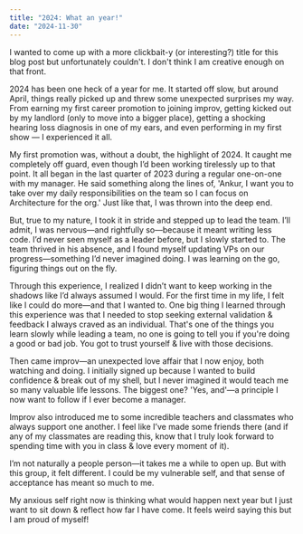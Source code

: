```yaml
---
title: "2024: What an year!"
date: "2024-11-30"
---
```


I wanted to come up with a more clickbait-y (or interesting?) title for this blog post but unfortunately couldn't. I don't think I am creative enough on that front.

2024 has been one heck of a year for me. It started off slow, but around April, things really picked up and threw some unexpected surprises my way. From earning my first career promotion to joining improv, getting kicked out by my landlord (only to move into a bigger place), getting a shocking hearing loss diagnosis in one of my ears, and even performing in my first show — I experienced it all.

My first promotion was, without a doubt, the highlight of 2024. It caught me completely off guard, even though I’d been working tirelessly up to that point. It all began in the last quarter of 2023 during a regular one-on-one with my manager. He said something along the lines of, 'Ankur, I want you to take over my daily responsibilities on the team so I can focus on Architecture for the org.' Just like that, I was thrown into the deep end.

But, true to my nature, I took it in stride and stepped up to lead the team.  I’ll admit, I was nervous—and rightfully so—because it meant writing less code. I’d never seen myself as a leader before, but I slowly started to. The team thrived in his absence, and I found myself updating VPs on our progress—something I’d never imagined doing. I was learning on the go, figuring things out on the fly. 

Through this experience, I realized I didn’t want to keep working in the shadows like I’d always assumed I would. For the first time in my life, I felt like I could do more—and that I wanted to. One big thing I learned through this experience was that I needed to stop seeking external validation & feedback I always craved as an individual. That's one of the things you learn slowly while leading a team, no one is going to tell you if you're doing a good or bad job. You got to trust yourself & live with those decisions.

Then came improv—an unexpected love affair that I now enjoy, both watching and doing. I initially signed up because I wanted to build confidence & break out of my shell, but I never imagined it would teach me so many valuable life lessons. The biggest one? 'Yes, and'—a principle I now want to follow if I ever become a manager.

Improv also introduced me to some incredible teachers and classmates who always support one another. I feel like I’ve made some friends there (and if any of my classmates are reading this, know that I truly look forward to spending time with you in class & love every moment of it). 

I’m not naturally a people person—it takes me a while to open up. But with this group, it felt different. I could be my vulnerable self, and that sense of acceptance has meant so much to me.

My anxious self right now is thinking what would happen next year but I just want to sit down & reflect how far I have come. It feels weird saying this but I am proud of myself!
